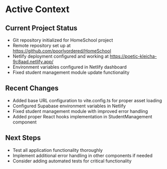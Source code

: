 # Active Context

## Current Project Status
- Git repository initialized for HomeSchool project
- Remote repository set up at https://github.com/poorlyordered/HomeSchool
- Netlify deployment configured and working at https://poetic-kleicha-9c8aad.netlify.app/
- Environment variables configured in Netlify dashboard
- Fixed student management module update functionality

## Recent Changes
- Added base URL configuration to vite.config.ts for proper asset loading
- Configured Supabase environment variables in Netlify
- Fixed student management module with improved error handling
- Added proper React hooks implementation in StudentManagement component

## Next Steps
- Test all application functionality thoroughly
- Implement additional error handling in other components if needed
- Consider adding automated tests for critical functionality
